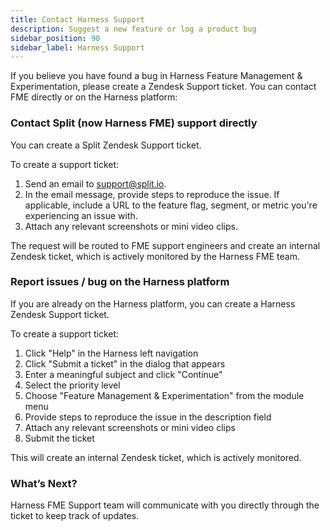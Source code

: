 ```yaml
---
title: Contact Harness Support
description: Suggest a new feature or log a product bug
sidebar_position: 90
sidebar_label: Harness Support
---
```


If you believe you have found a bug in Harness Feature Management & Experimentation, please create a Zendesk Support ticket. You can contact FME directly or on the Harness platform:

### Contact Split (now Harness FME) support directly

You can create a Split Zendesk Support ticket.

To create a support ticket:

1. Send an email to [support@split.io](mailto:support@split.io).
2. In the email message, provide steps to reproduce the issue. If applicable, include a URL to the feature flag, segment, or metric you're experiencing an issue with.
3. Attach any relevant screenshots or mini video clips.

The request will be routed to FME support engineers and create an internal Zendesk ticket, which is actively monitored by the Harness FME team.

### Report issues / bug on the Harness platform

If you are already on the Harness platform, you can create a Harness Zendesk Support ticket.

To create a support ticket:

1. Click "Help" in the Harness left navigation
2. Click "Submit a ticket" in the dialog that appears
3. Enter a meaningful subject and click "Continue"
4. Select the priority level
5. Choose "Feature Management & Experimentation" from the module menu
6. Provide steps to reproduce the issue in the description field
7. Attach any relevant screenshots or mini video clips
8. Submit the ticket

This will create an internal Zendesk ticket, which is actively monitored.

### What’s Next?

Harness FME Support team will communicate with you directly through the ticket to keep track of updates.

<!-- TODO: ask CS if we can get 'Feature Management & Experimentation listed on the ideas portal

### Request a new feature

Have a fantastic idea? Please go to our [Idea Portal](https://ideas.harness.io) and submit it.

Submitting your ideas is super easy, simply follow these steps:

1. Navigate to [https://ideas.harness.io](https://ideas.harness.io) (directly or from the product)
2. Select the module as Software Engineering Insights.
3. Search to see if your idea has already been proposed. If so, you can "vote up" for it, increasing its chances of being considered. You will be notified of the status and progress of your idea.
4. If your desired feature hasn’t been suggested yet, complete the form (provide a title and a short description). Once submitted, you will be notified of the status and progress of your idea.

And that’s it!

#### What’s Next?

The product management team will triage these submitted ideas, ask questions if needed, allow all users interested in participating in the conversation, and provide updates on the progress and ETA. Users will automatically be notified on each change of tickets that they are subscribed to (either voted on or created the feature request).

-->

